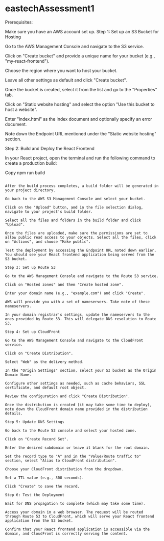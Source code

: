 # eastechAssessment1

Prerequisites:

Make sure you have an AWS account set up.
Step 1: Set up an S3 Bucket for Hosting

Go to the AWS Management Console and navigate to the S3 service.

Click on "Create bucket" and provide a unique name for your bucket (e.g., "my-react-frontend").

Choose the region where you want to host your bucket.

Leave all other settings as default and click "Create bucket".

Once the bucket is created, select it from the list and go to the "Properties" tab.

Click on "Static website hosting" and select the option "Use this bucket to host a website".

Enter "index.html" as the Index document and optionally specify an error document.

Note down the Endpoint URL mentioned under the "Static website hosting" section.

Step 2: Build and Deploy the React Frontend

In your React project, open the terminal and run the following command to create a production build:

Copy
npm run build

```

After the build process completes, a build folder will be generated in your project directory.

Go back to the AWS S3 Management Console and select your bucket.

Click on the "Upload" button, and in the file selection dialog, navigate to your project's build folder.

Select all the files and folders in the build folder and click "Upload".

Once the files are uploaded, make sure the permissions are set to allow public read access to your objects. Select all the files, click on "Actions", and choose "Make public".

Test the deployment by accessing the Endpoint URL noted down earlier. You should see your React frontend application being served from the S3 bucket.

Step 3: Set up Route 53

Go to the AWS Management Console and navigate to the Route 53 service.

Click on "Hosted zones" and then "Create hosted zone".

Enter your domain name (e.g., "example.com") and click "Create".

AWS will provide you with a set of nameservers. Take note of these nameservers.

In your domain registrar's settings, update the nameservers to the ones provided by Route 53. This will delegate DNS resolution to Route 53.

Step 4: Set up CloudFront

Go to the AWS Management Console and navigate to the CloudFront service.

Click on "Create Distribution".

Select "Web" as the delivery method.

In the "Origin Settings" section, select your S3 bucket as the Origin Domain Name.

Configure other settings as needed, such as cache behaviors, SSL certificate, and default root object.

Review the configuration and click "Create Distribution".

Once the distribution is created (it may take some time to deploy), note down the CloudFront domain name provided in the distribution details.

Step 5: Update DNS Settings

Go back to the Route 53 console and select your hosted zone.

Click on "Create Record Set".

Enter the desired subdomain or leave it blank for the root domain.

Set the record type to "A" and in the "Value/Route traffic to" section, select "Alias to CloudFront distribution".

Choose your CloudFront distribution from the dropdown.

Set a TTL value (e.g., 300 seconds).

Click "Create" to save the record.

Step 6: Test the Deployment

Wait for DNS propagation to complete (which may take some time).

Access your domain in a web browser. The request will be routed through Route 53 to CloudFront, which will serve your React frontend application from the S3 bucket.

Confirm that your React frontend application is accessible via the domain, and CloudFront is correctly serving the content.
```
